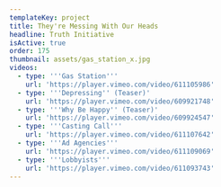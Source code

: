 ```yaml
---
templateKey: project
title: They're Messing With Our Heads
headline: Truth Initiative
isActive: true
order: 175
thumbnail: assets/gas_station_x.jpg
videos:
  - type: '''Gas Station'''
    url: 'https://player.vimeo.com/video/611105986'
  - type: '''Depressing'' (Teaser)'
    url: 'https://player.vimeo.com/video/609921748'
  - type: '''Why Be Happy'' (Teaser)'
    url: 'https://player.vimeo.com/video/609924547'
  - type: '''Casting Call'''
    url: 'https://player.vimeo.com/video/611107642'
  - type: '''Ad Agencies'''
    url: 'https://player.vimeo.com/video/611109069'
  - type: '''Lobbyists'''
    url: 'https://player.vimeo.com/video/611093743'
---
```

